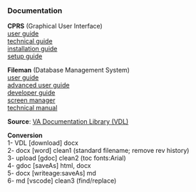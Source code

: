 ### Documentation



__CPRS__ (Graphical User Interface)  
[user guide](cprs/user/)  
[technical guide](cprs/technical)  
[installation guide](cprs/install/)  
[setup guide](cprs/setup/)  

__Fileman__ (Database Management System)  
[user guide](fileman/user/)  
[advanced user guide](fileman/user-advanced/)  
[developer guide](fileman/developer)  
[screen manager](fileman/screenman)  
[technical manual](fileman/technical/)  


__Source__: [VA Documentation Library (VDL)](https://www.va.gov/vdl)

__Conversion__  
1- VDL [download] docx  
2- docx [word] clean1 (standard filename; remove rev history)  
3- upload [gdoc] clean2 (toc fonts:Arial)  
4- gdoc [saveAs] html, docx  
5- docx [writeage:saveAs] md  
6- md [vscode] clean3 (find/replace)

